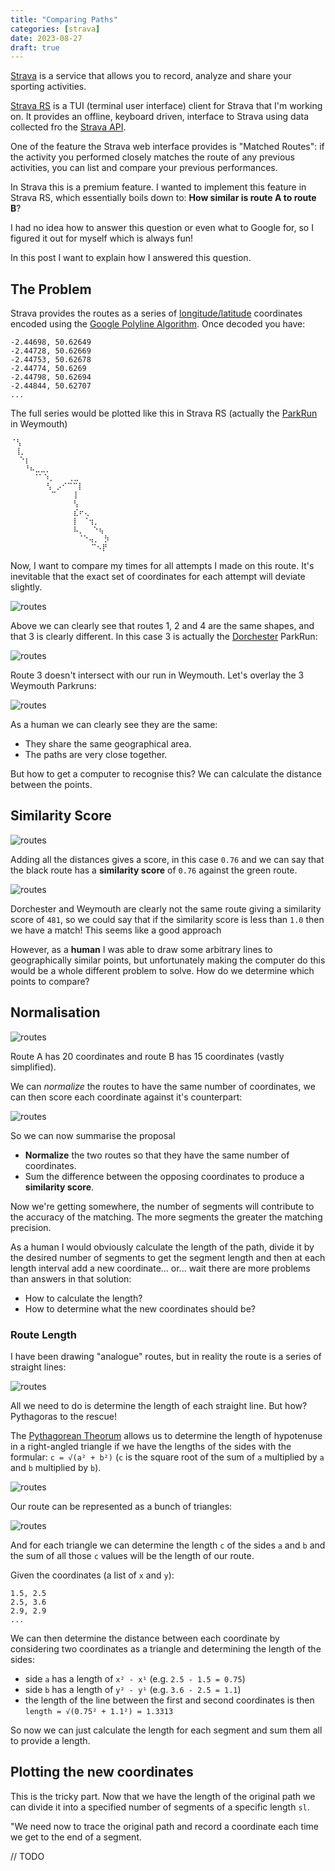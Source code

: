 ```yaml
--- 
title: "Comparing Paths"
categories: [strava]
date: 2023-08-27
draft: true
---
```


[Strava](https://www.strava.com) is a service that allows you to record,
analyze and share your sporting activities.

[Strava RS](https://github.com/dantleech/strava-rs) is a TUI (terminal user
interface) client for Strava that I'm working on. It provides an offline,
keyboard driven, interface to Strava using data collected fro the [Strava
API](https://developers.strava.com/docs/reference/).

One of the feature the Strava web interface provides is "Matched Routes": if
the activity you performed closely matches the route of any previous
activities, you can list and compare your previous performances.

In Strava this is a premium feature. I wanted to implement this feature in
Strava RS, which essentially boils down to: **How similar is route A to route
B**?

I had no idea how to answer this question or even what to Google for, so I
figured it out for myself which is always fun!

In this post I want to explain how I answered this question.

## The Problem

Strava provides the routes as a series of
[longitude/latitude](https://en.wikipedia.org/wiki/Geographic_coordinate_system) coordinates encoded using the [Google Polyline Algorithm](https://developers.google.com/maps/documentation/utilities/polylinealgorithm). Once decoded you have:

```text
-2.44698, 50.62649
-2.44728, 50.62669
-2.44753, 50.62678
-2.44774, 50.6269
-2.44798, 50.62694
-2.44844, 50.62707
...
```

The full series would be plotted like this in Strava RS (actually the
[ParkRun](https://www.parkrun.org.uk/weymouth/) in Weymouth)

```text
⠈⢣                   
 ⢸⡀                  
  ⠑⡆                 
   ⠘⠦⣀⣀⡀             
     ⠈⠁⠱⡀   ⢀⣀       
        ⢣ ⡠⠊⠉⠉⡇      
         ⠉    ⡇      
              ⢣      
              ⣎⠖⢄    
              ⡇ ⠈⢲⡀  
              ⠧⡀  ⠑⢦ 
               ⠈⠑⢤⡀ ⡳
                  ⠉⠢⡟
```

Now, I want to compare my times for all attempts I made on this route. It's
inevitable that the exact set of coordinates for each attempt will deviate
slightly.

![routes](/images/2023-08-27/routes1.png)

Above we can clearly see that routes 1, 2 and 4 are the same shapes, and that
3 is clearly different. In this case 3 is actually the
[Dorchester](https://www.parkrun.org.uk/thegreatfield/) ParkRun:

![routes](/images/2023-08-27/route3.png)

Route 3 doesn't intersect with our run in Weymouth. Let's overlay the 3
Weymouth Parkruns:

![routes](/images/2023-08-27/routes2.png)

As a human we can clearly see they are the same:

- They share the same geographical area.
- The paths are very close together.

But how to get a computer to recognise this? We can calculate the distance
between the points.

## Similarity Score

![routes](/images/2023-08-27/routes4.png)

Adding all the distances gives a score, in this case `0.76` and we can say that
the black route has a **similarity score** of `0.76` against the green route.

![routes](/images/2023-08-27/routes5.png)

Dorchester and Weymouth are clearly not the same route giving a similarity
score of `481`, so we could say that if the similarity score is less than
`1.0` then we have a match! This seems like a good approach

However, as a **human** I was able to draw some arbitrary lines to geographically
similar points, but unfortunately making the computer do this would be
a whole different problem to solve. How do we determine which points to
compare?

## Normalisation

![routes](/images/2023-08-27/routes6.png)

Route A has 20 coordinates and route B has 15 coordinates (vastly simplified).

We can _normalize_ the routes to have the same number of coordinates, we can
then score each coordinate against it's counterpart:

![routes](/images/2023-08-27/routes7.png)

So we can now summarise the proposal

- **Normalize** the two routes so that they have the same number of coordinates.
- Sum the difference between the opposing coordinates to produce a **similarity score**.

Now we're getting somewhere, the number of segments will contribute to the
accuracy of the matching. The more segments the greater the matching
precision.

As a human I would obviously calculate the length of the path, divide it by the desired number
of segments to get the segment length and then at each length interval add a
new coordinate... or... wait there are more problems than answers in that
solution:

- How to calculate the length?
- How to determine what the new coordinates should be?


### Route Length

I have been drawing "analogue" routes, but in reality the route is a series of
straight lines:

![routes](/images/2023-08-27/routes8.png)

All we need to do is determine the length of each straight line. But how?
Pythagoras to the rescue!

The [Pythagorean Theorum](https://en.wikipedia.org/wiki/Pythagorean_theorem)
allows us to determine the length of hypotenuse in a right-angled triangle if
we have the lengths of the sides with the formular: `c = √(a² + b²)` (`c` is the
square root of the sum of `a` multiplied by `a` and `b` multiplied by `b`).

![routes](/images/2023-08-27/routes9.png)

Our route can be represented as a bunch of triangles:

![routes](/images/2023-08-27/routes10.png)

And for each triangle we can determine the length `c` of the sides `a` and `b`
and the sum of all those `c` values will be the length of our route.

Given the coordinates (a list of `x` and `y`):

```text
1.5, 2.5
2.5, 3.6
2.9, 2.9
...
```

We can then determine the distance between each coordinate by considering two
coordinates as a triangle and determining the length of the sides:

- side `a` has a length of `x² - x¹` (e.g. `2.5 - 1.5 =
  0.75`)
- side `b` has a length of `y² - y¹` (e.g. `3.6 - 2.5 =
  1.1`)
- the length of the line between the first and second coordinates is then
  `length = √(0.75² + 1.1²) = 1.3313`

So now we can just calculate the length for each segment and sum them all to
provide a length.

## Plotting the new coordinates

This is the tricky part. Now that we have the length of the original path we can divide it into a
specified number of segments of a specific length `sl`.

"We need now to trace the original path and record a coordinate each time we
get to the end of a segment.

// TODO




